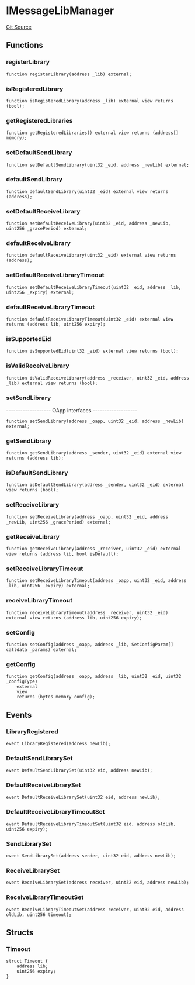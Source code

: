 # IMessageLibManager
[Git Source](https://github.com/malda-protocol/malda-lending/blob/157d7bccdcadcb7388d89b00ec47106a82e67e78/src\interfaces\external\layerzero\v2\IMessageLibManager.sol)


## Functions
### registerLibrary


```solidity
function registerLibrary(address _lib) external;
```

### isRegisteredLibrary


```solidity
function isRegisteredLibrary(address _lib) external view returns (bool);
```

### getRegisteredLibraries


```solidity
function getRegisteredLibraries() external view returns (address[] memory);
```

### setDefaultSendLibrary


```solidity
function setDefaultSendLibrary(uint32 _eid, address _newLib) external;
```

### defaultSendLibrary


```solidity
function defaultSendLibrary(uint32 _eid) external view returns (address);
```

### setDefaultReceiveLibrary


```solidity
function setDefaultReceiveLibrary(uint32 _eid, address _newLib, uint256 _gracePeriod) external;
```

### defaultReceiveLibrary


```solidity
function defaultReceiveLibrary(uint32 _eid) external view returns (address);
```

### setDefaultReceiveLibraryTimeout


```solidity
function setDefaultReceiveLibraryTimeout(uint32 _eid, address _lib, uint256 _expiry) external;
```

### defaultReceiveLibraryTimeout


```solidity
function defaultReceiveLibraryTimeout(uint32 _eid) external view returns (address lib, uint256 expiry);
```

### isSupportedEid


```solidity
function isSupportedEid(uint32 _eid) external view returns (bool);
```

### isValidReceiveLibrary


```solidity
function isValidReceiveLibrary(address _receiver, uint32 _eid, address _lib) external view returns (bool);
```

### setSendLibrary

------------------- OApp interfaces -------------------


```solidity
function setSendLibrary(address _oapp, uint32 _eid, address _newLib) external;
```

### getSendLibrary


```solidity
function getSendLibrary(address _sender, uint32 _eid) external view returns (address lib);
```

### isDefaultSendLibrary


```solidity
function isDefaultSendLibrary(address _sender, uint32 _eid) external view returns (bool);
```

### setReceiveLibrary


```solidity
function setReceiveLibrary(address _oapp, uint32 _eid, address _newLib, uint256 _gracePeriod) external;
```

### getReceiveLibrary


```solidity
function getReceiveLibrary(address _receiver, uint32 _eid) external view returns (address lib, bool isDefault);
```

### setReceiveLibraryTimeout


```solidity
function setReceiveLibraryTimeout(address _oapp, uint32 _eid, address _lib, uint256 _expiry) external;
```

### receiveLibraryTimeout


```solidity
function receiveLibraryTimeout(address _receiver, uint32 _eid) external view returns (address lib, uint256 expiry);
```

### setConfig


```solidity
function setConfig(address _oapp, address _lib, SetConfigParam[] calldata _params) external;
```

### getConfig


```solidity
function getConfig(address _oapp, address _lib, uint32 _eid, uint32 _configType)
    external
    view
    returns (bytes memory config);
```

## Events
### LibraryRegistered

```solidity
event LibraryRegistered(address newLib);
```

### DefaultSendLibrarySet

```solidity
event DefaultSendLibrarySet(uint32 eid, address newLib);
```

### DefaultReceiveLibrarySet

```solidity
event DefaultReceiveLibrarySet(uint32 eid, address newLib);
```

### DefaultReceiveLibraryTimeoutSet

```solidity
event DefaultReceiveLibraryTimeoutSet(uint32 eid, address oldLib, uint256 expiry);
```

### SendLibrarySet

```solidity
event SendLibrarySet(address sender, uint32 eid, address newLib);
```

### ReceiveLibrarySet

```solidity
event ReceiveLibrarySet(address receiver, uint32 eid, address newLib);
```

### ReceiveLibraryTimeoutSet

```solidity
event ReceiveLibraryTimeoutSet(address receiver, uint32 eid, address oldLib, uint256 timeout);
```

## Structs
### Timeout

```solidity
struct Timeout {
    address lib;
    uint256 expiry;
}
```

